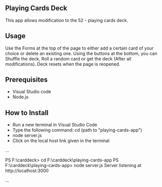 ## Playing Cards Deck

This app allows modification to the 52 - playing cards deck.

## Usage

Use the Forms at the top of the page to either add a certain card of your choice or delete an existing one.
Using the buttons at the bottom, you can Shuffle the deck, Roll a random card or get the deck (After all modifications).
Deck resets when the page is reopened.

## Prerequisites
 - Visual Studio code
 - Node.js

## How to Install
- Run a new terminal in Visual Studio Code
- Type the following command: cd (path to "playing-cards-app")
- node server.js
- Click on the local host link given in the terminal


...

PS F:\carddeck> cd F:\carddeck\playing-cards-app
PS F:\carddeck\playing-cards-app> node server.js 
Server listening at http://localhost:3000

...


